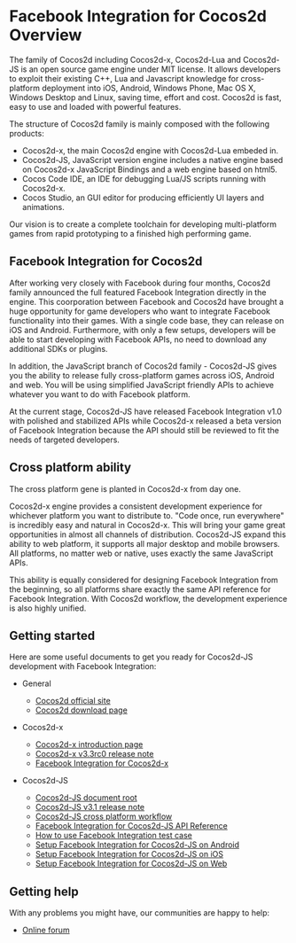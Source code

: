 # Facebook Integration for Cocos2d Overview

The family of Cocos2d including Cocos2d-x, Cocos2d-Lua and Cocos2d-JS is an open source game engine under MIT license. It allows developers to exploit their existing C++, Lua and Javascript knowledge for cross-platform deployment into iOS, Android, Windows Phone, Mac OS X, Windows Desktop and Linux, saving time, effort and cost. Cocos2d is fast, easy to use and loaded with powerful features.

The structure of Cocos2d family is mainly composed with the following products:

- Cocos2d-x, the main Cocos2d engine with Cocos2d-Lua embeded in.
- Cocos2d-JS, JavaScript version engine includes a native engine based on Cocos2d-x JavaScript Bindings and a web engine based on html5.
- Cocos Code IDE, an IDE for debugging Lua/JS scripts running with Cocos2d-x.
- Cocos Studio, an GUI editor for producing efficiently UI layers and animations.

Our vision is to create a complete toolchain for developing multi-platform games from rapid prototyping to a finished high performing game.

## Facebook Integration for Cocos2d

After working very closely with Facebook during four months, Cocos2d family announced the full featured Facebook Integration directly in the engine. This coorporation between Facebook and Cocos2d have brought a huge opportunity for game developers who want to integrate Facebook functionality into their games. With a single code base, they can release on iOS and Android. Furthermore, with only a few setups, developers will be able to start developing with Facebook APIs, no need to download any additional SDKs or plugins.

In addition, the JavaScript branch of Cocos2d family - Cocos2d-JS gives you the ability to release fully cross-platform games across iOS, Android and web. You will be using simplified JavaScript friendly APIs to achieve whatever you want to do with Facebook platform.

At the current stage, Cocos2d-JS have released Facebook Integration v1.0 with polished and stabilized APIs while Cocos2d-x released a beta version of Facebook Integration because the API should still be reviewed to fit the needs of targeted developers.

## Cross platform ability

The cross platform gene is planted in Cocos2d-x from day one.

Cocos2d-x engine provides a consistent development experience for whichever platform you want to distribute to. "Code once, run everywhere" is incredibly easy and natural in Cocos2d-x. This will bring your game great opportunities in almost all channels of distribution. Cocos2d-JS expand this ability to web platform, it supports all major desktop and mobile browsers. All platforms, no matter web or native, uses exactly the same JavaScript APIs.

This ability is equally considered for designing Facebook Integration from the beginning, so all platforms share exactly the same API reference for Facebook Integration. With Cocos2d workflow, the development experience is also highly unified.

## Getting started 

Here are some useful documents to get you ready for Cocos2d-JS development with Facebook Integration:

- General
    - [Cocos2d official site](http://cocos2d-x.org/)
    - [Cocos2d download page](http://www.cocos2d-x.org/download)

- Cocos2d-x
    - [Cocos2d-x introduction page](http://cocos2d-x.org/wiki/Cocos2d-x)
    - [Cocos2d-x v3.3rc0 release note](http://cocos2d-x.org/news/362)
    - [Facebook Integration for Cocos2d-x](http://cocos2d-x.org/wiki/Facebook_SDK_Beta2_Integration_for_Cocos2d-X)

- Cocos2d-JS
    - [Cocos2d-JS document root](http://cocos2d-x.org/docs/manual/framework/html5/en)
    - [Cocos2d-JS v3.1 release note](http://www.cocos2d-x.org/docs/manual/framework/html5/release-notes/v3.1/release-note/en)
    - [Cocos2d-JS cross platform workflow](http://cocos2d-x.org/docs/manual/framework/cocos2d-js/2-working-environment-and-workflow/2-2-cross-native-browser-game-with-cocos-console/en)
    - [Facebook Integration for Cocos2d-JS API Reference](api-reference/en.md)
    - [How to use Facebook Integration test case](facebook-test-case/en.md)
    - [Setup Facebook Integration for Cocos2d-JS on Android](facebook-sdk-on-android/en.md)
    - [Setup Facebook Integration for Cocos2d-JS on iOS](facebook-sdk-on-ios/en.md)
    - [Setup Facebook Integration for Cocos2d-JS on Web](facebook-sdk-on-web/en.md)

## Getting help

With any problems you might have, our communities are happy to help:

- [Online forum](http://discuss.cocos2d-x.org/category/cocos2d-x)
